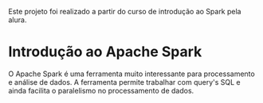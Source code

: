 Este projeto foi realizado a partir do curso de introdução ao Spark pela alura. 




# Introdução ao Apache Spark

O Apache Spark é uma ferramenta muito interessante para processamento e análise de dados. A ferramenta permite trabalhar com query's SQL e ainda facilita o paralelismo no processamento de dados.








